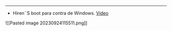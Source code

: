 
___

-  Hiren¨S boot para contra de Windows. [Video](https://www.youtube.com/watch?v=z2VK6D__2NY)

![[Pasted image 20230924115511.png]]
